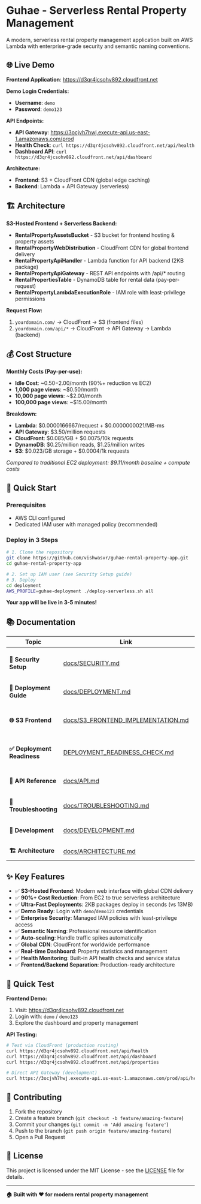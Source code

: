 # Guhae - Serverless Rental Property Management

A modern, serverless rental property management application built on AWS Lambda with enterprise-grade security and semantic naming conventions.

## 🌐 Live Demo

**Frontend Application**: https://d3qr4jcsohv892.cloudfront.net

**Demo Login Credentials:**

- **Username**: `demo`
- **Password**: `demo123`

**API Endpoints:**

- **API Gateway**: https://3ocjvh7hwj.execute-api.us-east-1.amazonaws.com/prod
- **Health Check**: `curl https://d3qr4jcsohv892.cloudfront.net/api/health`
- **Dashboard API**: `curl https://d3qr4jcsohv892.cloudfront.net/api/dashboard`

**Architecture:**

- **Frontend**: S3 + CloudFront CDN (global edge caching)
- **Backend**: Lambda + API Gateway (serverless)

## 🏗️ Architecture

**S3-Hosted Frontend + Serverless Backend:**

- **RentalPropertyAssetsBucket** - S3 bucket for frontend hosting & property assets
- **RentalPropertyWebDistribution** - CloudFront CDN for global frontend delivery
- **RentalPropertyApiHandler** - Lambda function for API backend (2KB package)
- **RentalPropertyApiGateway** - REST API endpoints with /api/\* routing
- **RentalPropertiesTable** - DynamoDB table for rental data (pay-per-request)
- **RentalPropertyLambdaExecutionRole** - IAM role with least-privilege permissions

**Request Flow:**

1. `yourdomain.com/` → CloudFront → S3 (frontend files)
2. `yourdomain.com/api/*` → CloudFront → API Gateway → Lambda (backend)

## 💰 Cost Structure

**Monthly Costs (Pay-per-use):**

- **Idle Cost**: ~$0.50-$2.00/month (90%+ reduction vs EC2)
- **1,000 page views**: ~$0.50/month
- **10,000 page views**: ~$2.00/month
- **100,000 page views**: ~$15.00/month

**Breakdown:**

- **Lambda**: $0.0000166667/request + $0.0000000021/MB-ms
- **API Gateway**: $3.50/million requests
- **CloudFront**: $0.085/GB + $0.0075/10k requests
- **DynamoDB**: $0.25/million reads, $1.25/million writes
- **S3**: $0.023/GB storage + $0.0004/1k requests

_Compared to traditional EC2 deployment: $9.11/month baseline + compute costs_

## 🚀 Quick Start

### Prerequisites

- AWS CLI configured
- Dedicated IAM user with managed policy (recommended)

### Deploy in 3 Steps

```bash
# 1. Clone the repository
git clone https://github.com/vishwasvr/guhae-rental-property-app.git
cd guhae-rental-property-app

# 2. Set up IAM user (see Security Setup guide)
# 3. Deploy
cd deployment
AWS_PROFILE=guhae-deployment ./deploy-serverless.sh all
```

**Your app will be live in 3-5 minutes!**

## 📚 Documentation

| **Topic**                   | **Link**                                                                 | **Description**                         |
| --------------------------- | ------------------------------------------------------------------------ | --------------------------------------- |
| **🔐 Security Setup**       | [docs/SECURITY.md](docs/SECURITY.md)                                     | IAM user creation & managed policies    |
| **🚀 Deployment Guide**     | [docs/DEPLOYMENT.md](docs/DEPLOYMENT.md)                                 | Step-by-step deployment process         |
| **🌐 S3 Frontend**          | [docs/S3_FRONTEND_IMPLEMENTATION.md](docs/S3_FRONTEND_IMPLEMENTATION.md) | S3-hosted frontend architecture details |
| **✅ Deployment Readiness** | [DEPLOYMENT_READINESS_CHECK.md](DEPLOYMENT_READINESS_CHECK.md)           | Complete system validation checklist    |
| **🧪 API Reference**        | [docs/API.md](docs/API.md)                                               | Complete API endpoint documentation     |
| **🚨 Troubleshooting**      | [docs/TROUBLESHOOTING.md](docs/TROUBLESHOOTING.md)                       | Common issues & solutions               |
| **🔧 Development**          | [docs/DEVELOPMENT.md](docs/DEVELOPMENT.md)                               | Local development setup                 |
| **🏗️ Architecture**         | [docs/ARCHITECTURE.md](docs/ARCHITECTURE.md)                             | Detailed system design                  |

## ✨ Key Features

- ✅ **S3-Hosted Frontend**: Modern web interface with global CDN delivery
- ✅ **90%+ Cost Reduction**: From EC2 to true serverless architecture
- ✅ **Ultra-Fast Deployments**: 2KB packages deploy in seconds (vs 13MB)
- ✅ **Demo Ready**: Login with `demo`/`demo123` credentials
- ✅ **Enterprise Security**: Managed IAM policies with least-privilege access
- ✅ **Semantic Naming**: Professional resource identification
- ✅ **Auto-scaling**: Handle traffic spikes automatically
- ✅ **Global CDN**: CloudFront for worldwide performance
- ✅ **Real-time Dashboard**: Property statistics and management
- ✅ **Health Monitoring**: Built-in API health checks and service status
- ✅ **Frontend/Backend Separation**: Production-ready architecture

## 🧪 Quick Test

**Frontend Demo:**

1. Visit: https://d3qr4jcsohv892.cloudfront.net
2. Login with: `demo` / `demo123`
3. Explore the dashboard and property management

**API Testing:**

```bash
# Test via CloudFront (production routing)
curl https://d3qr4jcsohv892.cloudfront.net/api/health
curl https://d3qr4jcsohv892.cloudfront.net/api/dashboard
curl https://d3qr4jcsohv892.cloudfront.net/api/properties

# Direct API Gateway (development)
curl https://3ocjvh7hwj.execute-api.us-east-1.amazonaws.com/prod/api/health
```

## 🤝 Contributing

1. Fork the repository
2. Create a feature branch (`git checkout -b feature/amazing-feature`)
3. Commit your changes (`git commit -m 'Add amazing feature'`)
4. Push to the branch (`git push origin feature/amazing-feature`)
5. Open a Pull Request

## 📄 License

This project is licensed under the MIT License - see the [LICENSE](LICENSE) file for details.

---

**🏠 Built with ❤️ for modern rental property management**
